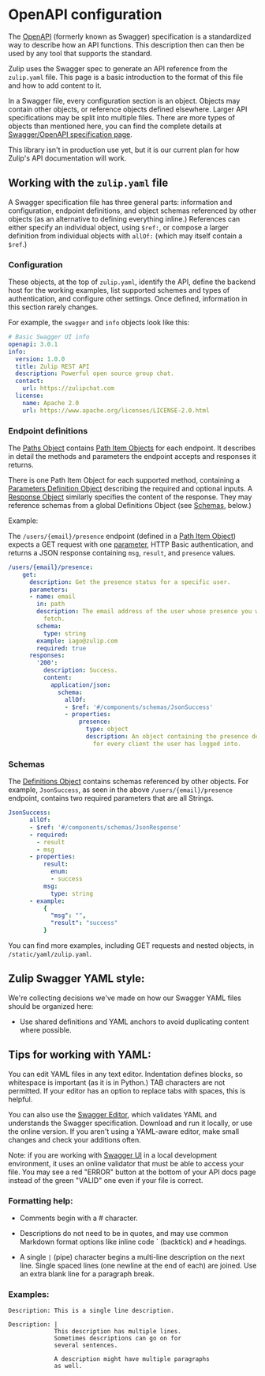 # OpenAPI configuration

The [OpenAPI](https://swagger.io/specification/) (formerly known as
Swagger) specification is a standardized way to describe how an API
functions. This description then can then be used by any tool that
supports the standard.

Zulip uses the Swagger spec to generate an API reference from the
`zulip.yaml` file. This page is a basic introduction to the format of
this file and how to add content to it.

In a Swagger file, every configuration section is an object. Objects
may contain other objects, or reference objects defined
elsewhere. Larger API specifications may be split into multiple
files. There are more types of objects than mentioned here, you can
find the complete details at
[Swagger/OpenAPI specification page](https://swagger.io/specification/).

This library isn't in production use yet, but it is our current plan
for how Zulip's API documentation will work.

## Working with the `zulip.yaml` file

A Swagger specification file has three general parts: information and
configuration, endpoint definitions, and object schemas referenced by
other objects (as an alternative to defining everything inline.)
References can either specify an individual object, using `$ref:`, or
compose a larger definition from individual objects with `allOf:`
(which may itself contain a `$ref`.)

### Configuration

These objects, at the top of `zulip.yaml`, identify the API, define
the backend host for the working examples, list supported schemes and
types of authentication, and configure other settings. Once defined,
information in this section rarely changes.

For example, the `swagger` and `info` objects look like this:

``` yaml
# Basic Swagger UI info
openapi: 3.0.1
info:
  version: 1.0.0
  title: Zulip REST API
  description: Powerful open source group chat.
  contact:
    url: https://zulipchat.com
  license:
    name: Apache 2.0
    url: https://www.apache.org/licenses/LICENSE-2.0.html
```

### Endpoint definitions

The [Paths Object](https://swagger.io/specification/#pathsObject)
contains
[Path Item Objects](https://swagger.io/specification/#pathItemObject)
for each endpoint. It describes in detail the methods and parameters
the endpoint accepts and responses it returns.

There is one Path Item Object for each supported method, containing a
[Parameters Definition Object](http://swagger.io/specification/#parameterObject)
describing the required and optional inputs. A
[Response Object](https://swagger.io/specification/#responseObject)
similarly specifies the content of the response. They may reference
schemas from a global Definitions Object (see [Schemas](#schemas),
below.)

Example:

The `/users/{email}/presence` endpoint (defined in a
[Path Item Object](http://swagger.io/specification/#pathItemObject))
expects a GET request with one
[parameter](https://swagger.io/specification/#parameterObject), HTTP
Basic authentication, and returns a JSON response containing `msg`,
`result`, and `presence` values.

``` yaml
/users/{email}/presence:
    get:
      description: Get the presence status for a specific user.
      parameters:
      - name: email
        in: path
        description: The email address of the user whose presence you want to
          fetch.
        schema:
          type: string
        example: iago@zulip.com
        required: true
      responses:
        '200':
          description: Success.
          content:
            application/json:
              schema:
                allOf:
                - $ref: '#/components/schemas/JsonSuccess'
                - properties:
                    presence:
                      type: object
                      description: An object containing the presence details
                        for every client the user has logged into.
```

### Schemas

The
[Definitions Object](https://swagger.io/specification/#definitionsObject)
contains schemas referenced by other objects. For example,
`JsonSuccess`, as seen in the above `/users/{email}/presence` endpoint,
contains two required parameters that are all Strings.

``` yaml
JsonSuccess:
      allOf:
      - $ref: '#/components/schemas/JsonResponse'
      - required:
        - result
        - msg
      - properties:
          result:
            enum:
            - success
          msg:
            type: string
      - example:
          {
            "msg": "",
            "result": "success"
          }
```

You can find more examples, including GET requests and nested objects, in
`/static/yaml/zulip.yaml`.

## Zulip Swagger YAML style:

We're collecting decisions we've made on how our Swagger YAML files
should be organized here:

* Use shared definitions and YAML anchors to avoid duplicating content
  where possible.

## Tips for working with YAML:

You can edit YAML files in any text editor. Indentation defines
blocks, so whitespace is important (as it is in Python.) TAB
characters are not permitted.  If your editor has an option to replace
tabs with spaces, this is helpful.

You can also use the
[Swagger Editor](https://swagger.io/tools/swagger-editor/), which validates
YAML and understands the Swagger specification. Download and run it
locally, or use the online version. If you aren't using a YAML-aware
editor, make small changes and check your additions often.

Note: if you are working with
[Swagger UI](https://swagger.io/tools/swagger-ui/) in a local development
environment, it uses an online validator that must be able to access
your file. You may see a red "ERROR" button at the bottom of your API
docs page instead of the green "VALID" one even if your file is
correct.

### Formatting help:

* Comments begin with a # character.

* Descriptions do not need to be in quotes, and may use common
  Markdown format options like inline code \` (backtick) and `#`
  headings.

* A single `|` (pipe) character begins a multi-line description on the
  next line.  Single spaced lines (one newline at the end of each) are
  joined. Use an extra blank line for a paragraph break.

### Examples:

```
Description: This is a single line description.
```

```
Description: |
             This description has multiple lines.
             Sometimes descriptions can go on for
             several sentences.

             A description might have multiple paragraphs
             as well.
```
